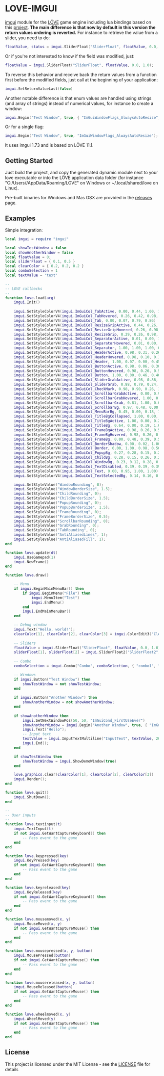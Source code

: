 # LOVE-IMGUI

[imgui](https://github.com/ocornut/imgui) module for the [LÖVE](https://love2d.org/) game engine including lua bindings based on this [project](https://github.com/patrickriordan/imgui_lua_bindings).
**The main difference is that now by default in this version the return values ordering is reverted.** For instance to retrieve the value from a slider, you need to do:
```lua
floatValue, status = imgui.SliderFloat("SliderFloat", floatValue, 0.0, 1.0);
```
Or if you're not interested to know if the field was modified, just:
```lua
floatValue = imgui.SliderFloat("SliderFloat", floatValue, 0.0, 1.0);
```
To reverse this behavior and receive back the return values from a function first before the modified fields, just call at the beginning of your application:
```lua
imgui.SetReturnValueLast(false)
```

Another notable difference is that enum values are handled using strings (and array of strings) instead of numerical values, for instance to create a window:
```lua
imgui.Begin("Test Window", true, { "ImGuiWindowFlags_AlwaysAutoResize", "ImGuiWindowFlags_NoTitleBar" });
```
Or for a single flag:
```lua
imgui.Begin("Test Window", true, "ImGuiWindowFlags_AlwaysAutoResize");
```

It uses imgui 1.73 and is based on LÖVE 11.1.

## Getting Started

Just build the project, and copy the generated dynamic module next to your love executable or into the LÖVE application data folder (for instance "C:/Users/<user>/AppData/Roaming/LOVE" on Windows or ~/.local/shared/love on Linux).

Pre-built binaries for Windows and Mas OSX are provided in the [releases](https://github.com/slages/love-imgui/releases) page.

## Examples

Simple integration:
```lua
local imgui = require "imgui"

local showTestWindow = false
local showAnotherWindow = false
local floatValue = 0;
local sliderFloat = { 0.1, 0.5 }
local clearColor = { 0.2, 0.2, 0.2 }
local comboSelection = 1
local textValue = "text"

--
-- LOVE callbacks
--
function love.load(arg)
    imgui.Init()
    
    imgui.SetStyleColorV4(imgui.ImGuiCol_TabActive, 0.00, 0.44, 1.00, 1.00)
	imgui.SetStyleColorV4(imgui.ImGuiCol_TabHovered, 0.26, 0.42, 0.98, 0.80)
	imgui.SetStyleColorV4(imgui.ImGuiCol_Tab, 0.00, 0.07, 0.79, 0.86)
	imgui.SetStyleColorV4(imgui.ImGuiCol_ResizeGripActive, 0.44, 0.26, 0.98, 0.95)
	imgui.SetStyleColorV4(imgui.ImGuiCol_ResizeGripHovered, 0.26, 0.98, 0.87, 0.67)
	imgui.SetStyleColorV4(imgui.ImGuiCol_ResizeGrip, 0.29, 0.26, 0.98, 0.25)
	imgui.SetStyleColorV4(imgui.ImGuiCol_SeparatorActive, 0.01, 0.00, 1.00, 1.00)
	imgui.SetStyleColorV4(imgui.ImGuiCol_SeparatorHovered, 0.01, 0.00, 1.00, 0.78)
	imgui.SetStyleColorV4(imgui.ImGuiCol_Separator, 1.00, 1.00, 1.00, 0.50)
	imgui.SetStyleColorV4(imgui.ImGuiCol_HeaderActive, 0.98, 0.31, 0.26, 1.00)
	imgui.SetStyleColorV4(imgui.ImGuiCol_HeaderHovered, 0.98, 0.10, 0.10, 0.80)
	imgui.SetStyleColorV4(imgui.ImGuiCol_Header, 1.00, 0.07, 0.00, 0.45)
	imgui.SetStyleColorV4(imgui.ImGuiCol_ButtonActive, 0.98, 0.06, 0.30, 1.00)
	imgui.SetStyleColorV4(imgui.ImGuiCol_ButtonHovered, 0.98, 0.26, 0.50, 1.00)
	imgui.SetStyleColorV4(imgui.ImGuiCol_Button, 1.00, 0.00, 0.46, 0.40)
	imgui.SetStyleColorV4(imgui.ImGuiCol_SliderGrabActive, 0.98, 0.86, 0.26, 1.00)
	imgui.SetStyleColorV4(imgui.ImGuiCol_SliderGrab, 0.88, 0.79, 0.24, 1.00)
	imgui.SetStyleColorV4(imgui.ImGuiCol_CheckMark, 0.98, 0.90, 0.26, 1.00)
	imgui.SetStyleColorV4(imgui.ImGuiCol_ScrollbarGrabActive, 0.00, 0.91, 0.90, 1.00)
	imgui.SetStyleColorV4(imgui.ImGuiCol_ScrollbarGrabHovered, 1.00, 0.43, 0.00, 1.00)
	imgui.SetStyleColorV4(imgui.ImGuiCol_ScrollbarGrab, 0.81, 1.00, 0.00, 1.00)
	imgui.SetStyleColorV4(imgui.ImGuiCol_ScrollbarBg, 0.97, 0.48, 0.00, 0.09)
	imgui.SetStyleColorV4(imgui.ImGuiCol_MenuBarBg, 0.45, 0.00, 0.18, 1.00)
	imgui.SetStyleColorV4(imgui.ImGuiCol_TitleBgCollapsed, 1.00, 0.00, 0.00, 0.51)
	imgui.SetStyleColorV4(imgui.ImGuiCol_TitleBgActive, 1.00, 0.00, 0.27, 1.00)
	imgui.SetStyleColorV4(imgui.ImGuiCol_TitleBg, 0.64, 0.00, 0.19, 1.00)
	imgui.SetStyleColorV4(imgui.ImGuiCol_FrameBgActive, 0.98, 0.26, 0.57, 0.67)
	imgui.SetStyleColorV4(imgui.ImGuiCol_FrameBgHovered, 0.98, 0.26, 0.74, 0.40)
	imgui.SetStyleColorV4(imgui.ImGuiCol_FrameBg, 0.00, 0.48, 0.39, 0.54)
	imgui.SetStyleColorV4(imgui.ImGuiCol_BorderShadow, 0.00, 0.02, 1.00, 0.00)
	imgui.SetStyleColorV4(imgui.ImGuiCol_Border, 0.00, 1.00, 0.98, 0.50)
	imgui.SetStyleColorV4(imgui.ImGuiCol_PopupBg, 0.27, 0.28, 0.15, 0.23)
	imgui.SetStyleColorV4(imgui.ImGuiCol_ChildBg, 0.28, 0.15, 0.26, 0.23)
	imgui.SetStyleColorV4(imgui.ImGuiCol_WindowBg, 0.23, 0.12, 0.28, 0.23)
	imgui.SetStyleColorV4(imgui.ImGuiCol_TextDisabled, 0.39, 0.39, 0.39, 1.00)
	imgui.SetStyleColorV4(imgui.ImGuiCol_Text, 0.00, 0.95, 1.00, 1.00)
	imgui.SetStyleColorV4(imgui.ImGuiCol_TextSelectedBg, 0.14, 0.16, 0.00, 1.00)

	imgui.SetStyleValue("WindowRounding", 0);
	imgui.SetStyleValue("WindowBorderSize", 1.5);
	imgui.SetStyleValue("ChildRounding", 0);
	imgui.SetStyleValue("ChildBorderSize", 1.5);
	imgui.SetStyleValue("PopupRounding", 0);
	imgui.SetStyleValue("PopupBorderSize", 1.5);
	imgui.SetStyleValue("FrameRounding", 0);
	imgui.SetStyleValue("FrameBorderSize", 0.5);
	imgui.SetStyleValue("ScrollbarRounding", 0);
	imgui.SetStyleValue("GrabRounding", 0);
	imgui.SetStyleValue("TabRounding", 0);
	imgui.SetStyleValue("AntiAliasedLines", 1);
	imgui.SetStyleValue("AntiAliasedFill", 1);
end

function love.update(dt)
    imgui.UseGamepad(1)
    imgui.NewFrame()
end

function love.draw()

    -- Menu
    if imgui.BeginMainMenuBar() then
        if imgui.BeginMenu("File") then
            imgui.MenuItem("Test")
            imgui.EndMenu()
        end
        imgui.EndMainMenuBar()
    end

    -- Debug window
    imgui.Text("Hello, world!");
    clearColor[1], clearColor[2], clearColor[3] = imgui.ColorEdit3("Clear color", clearColor[1], clearColor[2], clearColor[3]);
    
    -- Sliders
    floatValue = imgui.SliderFloat("SliderFloat", floatValue, 0.0, 1.0);
    sliderFloat[1], sliderFloat[2] = imgui.SliderFloat2("SliderFloat2", sliderFloat[1], sliderFloat[2], 0.0, 1.0);
    
    -- Combo
    comboSelection = imgui.Combo("Combo", comboSelection, { "combo1", "combo2", "combo3", "combo4" }, 4);

    -- Windows
    if imgui.Button("Test Window") then
        showTestWindow = not showTestWindow;
    end
    
    if imgui.Button("Another Window") then
        showAnotherWindow = not showAnotherWindow;
    end
    
    if showAnotherWindow then
        imgui.SetNextWindowPos(50, 50, "ImGuiCond_FirstUseEver")
        showAnotherWindow = imgui.Begin("Another Window", true, { "ImGuiWindowFlags_AlwaysAutoResize", "ImGuiWindowFlags_NoTitleBar" });
        imgui.Text("Hello");
        -- Input text
        textValue = imgui.InputTextMultiline("InputText", textValue, 200, 300, 200);
        imgui.End();
    end

    if showTestWindow then
        showTestWindow = imgui.ShowDemoWindow(true)
    end

    love.graphics.clear(clearColor[1], clearColor[2], clearColor[3])
    imgui.Render();
end

function love.quit()
    imgui.ShutDown();
end

--
-- User inputs
--
function love.textinput(t)
    imgui.TextInput(t)
    if not imgui.GetWantCaptureKeyboard() then
        -- Pass event to the game
    end
end

function love.keypressed(key)
    imgui.KeyPressed(key)
    if not imgui.GetWantCaptureKeyboard() then
        -- Pass event to the game
    end
end

function love.keyreleased(key)
    imgui.KeyReleased(key)
    if not imgui.GetWantCaptureKeyboard() then
        -- Pass event to the game
    end
end

function love.mousemoved(x, y)
    imgui.MouseMoved(x, y)
    if not imgui.GetWantCaptureMouse() then
        -- Pass event to the game
    end
end

function love.mousepressed(x, y, button)
    imgui.MousePressed(button)
    if not imgui.GetWantCaptureMouse() then
        -- Pass event to the game
    end
end

function love.mousereleased(x, y, button)
    imgui.MouseReleased(button)
    if not imgui.GetWantCaptureMouse() then
        -- Pass event to the game
    end
end

function love.wheelmoved(x, y)
    imgui.WheelMoved(y)
    if not imgui.GetWantCaptureMouse() then
        -- Pass event to the game
    end
end
```

## License

This project is licensed under the MIT License - see the [LICENSE](LICENSE) file for details

